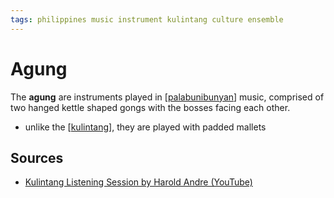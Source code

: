 ```yaml
---
tags: philippines music instrument kulintang culture ensemble
---
```


# Agung

The **agung** are instruments played in [[palabunibunyan]] music, comprised of two hanged kettle shaped gongs with the bosses facing each other.

- unlike the [[kulintang]], they are played with padded mallets

## Sources

- [Kulintang Listening Session by Harold Andre (YouTube)](https://www.youtube.com/watch?v=7b7iDVjvxPs)

[//begin]: # "Autogenerated link references for markdown compatibility"
[palabunibunyan]: palabunibunyan "Palabunibunyan"
[kulintang]: kulintang "Kulintang"
[//end]: # "Autogenerated link references"